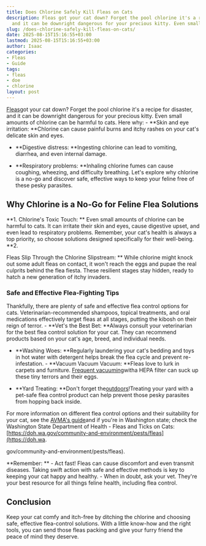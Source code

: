 ```yaml
---
title: Does Chlorine Safely Kill Fleas on Cats
description: Fleas got your cat down? Forget the pool chlorine it's a recipe for disaster,
  and it can be downright dangerous for your precious kitty. Even small amounts of...
slug: /does-chlorine-safely-kill-fleas-on-cats/
date: 2025-08-15T15:16:55+03:00
lastmod: 2025-08-15T15:16:55+03:00
author: Isaac
categories:
- Fleas
- Guide
tags:
- fleas
- doe
- chlorine
layout: post
---
```

[Fleas](https://pestpolicy.com/does-apple-cider-vinegar-kill-fleas/)got your cat down? Forget the pool chlorine it's a recipe for disaster, and it can be downright dangerous for your precious kitty. Even small amounts of chlorine can be harmful to cats. Here why: - **Skin and eye irritation: **Chlorine can cause painful burns and itchy rashes on your cat's delicate skin and eyes.

- **Digestive distress: **Ingesting chlorine can lead to vomiting, diarrhea, and even internal damage.

- **Respiratory problems: **Inhaling chlorine fumes can cause coughing, wheezing, and difficulty breathing. Let's explore why chlorine is a no-go and discover safe, effective ways to keep your feline free of these pesky parasites.

##  Why Chlorine is a No-Go for Feline Flea Solutions

**1. Chlorine's Toxic Touch: ** Even small amounts of chlorine can be harmful to cats. It can irritate their skin and eyes, cause digestive upset, and even lead to respiratory problems. Remember, your cat's health is always a top priority, so choose solutions designed specifically for their well-being. **2.

Fleas Slip Through the Chlorine Slipstream: ** While chlorine might knock out some adult fleas on contact, it won't reach the eggs and pupae the real culprits behind the flea fiesta. These resilient stages stay hidden, ready to hatch a new generation of itchy invaders.

###  **Safe and Effective Flea-Fighting Tips**

Thankfully, there are plenty of safe and effective flea control options for cats. Veterinarian-recommended shampoos, topical treatments, and oral medications effectively target fleas at all stages, putting the kibosh on their reign of terror. - **Vet's the Best Bet: **Always consult your veterinarian for the best flea control solution for your cat. They can recommend products based on your cat's age, breed, and individual needs.

- **Washing Woes: **Regularly laundering your cat's bedding and toys in hot water with detergent helps break the flea cycle and prevent re-infestation. - **Vacuum Vacuum Vacuum: **Fleas love to lurk in carpets and furniture. [Frequent vacuuming](https://pestpolicy.com/best-cordless-stick-vacuums/)witha HEPA filter can suck up these tiny terrors and their eggs.

- **Yard Treating: **Don't forget the[outdoors](https://pestpolicy.com/best-flea-spray-for-yard/)!Treating your yard with a pet-safe flea control product can help prevent those pesky parasites from hopping back inside.

For more information on different flea control options and their suitability for your cat, see the [AVMA's guide](https://www.avma.org/resources-tools/avma-policies/aaha-avma-feline-preventive-healthcare-guidelines)and if you're in Washington state; check the Washington State Department of Health - Fleas and Ticks on Cats: [https://doh.wa.gov/community-and-environment/pests/fleas](https://doh.wa.

gov/community-and-environment/pests/fleas).

**Remember: ** - Act fast! Fleas can cause discomfort and even transmit diseases. Taking swift action with safe and effective methods is key to keeping your cat happy and healthy. - When in doubt, ask your vet. They're your best resource for all things feline health, including flea control.

##  **Conclusion**

Keep your cat comfy and itch-free by ditching the chlorine and choosing safe, effective flea-control solutions. With a little know-how and the right tools, you can send those fleas packing and give your furry friend the peace of mind they deserve.
